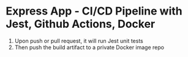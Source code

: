 <h1>Express App - CI/CD Pipeline with Jest, Github Actions, Docker</h1>

1. Upon push or pull request, it will run Jest unit tests
2. Then push the build artifact to a private Docker image repo
